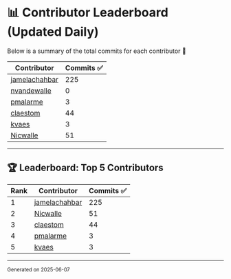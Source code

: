 # 📊 Contributor Leaderboard (Updated Daily)

Below is a summary of the total commits for each contributor 🚀

| Contributor  | Commits ✅ |
|-------------| --------|
| [jamelachahbar](https://github.com/jamelachahbar) | 225 | 
| [nvandewalle](https://github.com/nvandewalle) | 0 | 
| [pmalarme](https://github.com/pmalarme) | 3 | 
| [claestom](https://github.com/claestom) | 44 | 
| [kvaes](https://github.com/kvaes) | 3 | 
| [Nicwalle](https://github.com/Nicwalle) | 51 | 

----

## 🏆 Leaderboard: Top 5 Contributors 

| Rank | Contributor | Commits ✅ |
|------|-------------|---------|
| 1 | [jamelachahbar](https://github.com/jamelachahbar) | 225 |
| 2 | [Nicwalle](https://github.com/Nicwalle) | 51 |
| 3 | [claestom](https://github.com/claestom) | 44 |
| 4 | [pmalarme](https://github.com/pmalarme) | 3 |
| 5 | [kvaes](https://github.com/kvaes) | 3 |

----

<sub>Generated on 2025-06-07</sub>